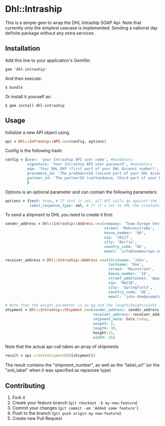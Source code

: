 # Dhl::Intraship

This is a simple gem to wrap the DHL Intraship SOAP Api. Note that currently only the simplest usecase is implemented:
Sending a national day definite package without any extra services.

## Installation

Add this line to your application's Gemfile:

    gem 'dhl-intraship'

And then execute:

    $ bundle

Or install it yourself as:

    $ gem install dhl-intraship

## Usage

Initialize a new API object using

```ruby
api = Dhl::Infraship::API.new(config, options)
```

Config is the following hash:

```ruby
config = {user: 'your Intraship API user name', #mandatory
          signature: 'Your Intraship API user password', #mandatory
          ekp: 'Your DHL EKP (first part of your DHL Account number)', #mandatory
          procedure_id: 'The prodedureId (second part of your DHL Account number)', #optional, defaults to '01'
          partner_id: 'The partnerId (=attendance, third part of your DHL Account number)' #optional, defaults to '01'
          }
```

Options is an optional parameter and can contain the following parameters:

```ruby
options = {test: true, # If test is set, all API calls go against the Intraship test system
           label_response_type: xml, # If it's set to XML the createShipment-Calls return the label data as XML instead of the PDF-Link }
```

To send a shipment to DHL you need to create it first:

```ruby
sender_address = Dhl::Intraship::Address.new(company: 'Team Europe Ventures',
                                             street: 'Mohrenstraße',
                                             house_number: '60',
                                             zip: '10117',
                                             city: 'Berlin',
                                             country_code: 'DE',
                                             email: 'info@teameurope.net')

receiver_address = Dhl::Intraship::Address.new(firstname: 'John',
                                               lastname: 'Doe',
                                               street: 'Mainstreet',
                                               house_number: '10',
                                               street_additional: 'Appartment 2a',
                                               zip: '90210',
                                               city: 'Springfield',
                                               country_code: 'DE',
                                               email: 'john.doe@example.com')

# Note that the weight parameter is in kg and the length/height/width in cm
shipment = Dhl::Intraship::Shipment.new(sender_address: sender_address,
                                        receiver_address: receiver_address,
                                        shipment_date: Date.today,
                                        weight: 2,
                                        length: 30,
                                        height:15,
                                        width: 25)
```

Note that the actual api-call takes an array of shipments

```ruby
result = api.createShipmentDD([shipment])
```

The result contains the "shipment_number", as well as the "label_url" (or the "xml_label" when it was specified as repsonse type)

## Contributing

1. Fork it
2. Create your feature branch (`git checkout -b my-new-feature`)
3. Commit your changes (`git commit -am 'Added some feature'`)
4. Push to the branch (`git push origin my-new-feature`)
5. Create new Pull Request
